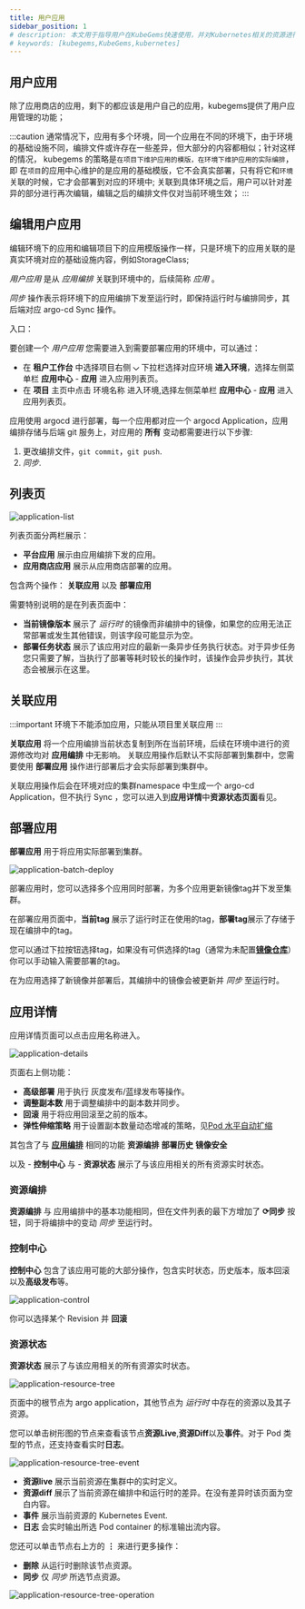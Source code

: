 ```yaml
---
title: 用户应用
sidebar_position: 1
# description: 本文用于指导用户在KubeGems快速使用，并对Kubernetes相关的资源进行操作
# keywords: [kubegems,KubeGems,kubernetes]
---
```


## 用户应用

除了应用商店的应用，剩下的都应该是用户自己的应用，kubegems提供了用户应用管理的功能；

:::caution
通常情况下，应用有多个环境，同一个应用在不同的环境下，由于环境的基础设施不同，编排文件或许存在一些差异，但大部分的内容都相似；针对这样的情况， kubegems 的策略是`在项目下维护应用的模版，在环境下维护应用的实际编排`，即 在`项目`的应用中心维护的是应用的基础模版，它不会真实部署，只有将它和`环境`关联的时候，它才会部署到对应的环境中; 关联到具体环境之后，用户可以针对差异的部分进行再次编辑，编辑之后的编排文件仅对当前环境生效；
:::

## 编辑用户应用

编辑环境下的应用和编辑项目下的应用模版操作一样，只是环境下的应用关联的是真实环境对应的基础设施内容，例如StorageClass;

_用户应用_ 是从 _应用编排_ 关联到环境中的，后续简称 _应用_ 。

_同步_ 操作表示将环境下的应用编排下发至运行时，即保持运行时与编排同步，其后端对应 argo-cd Sync 操作。

入口：

要创建一个 _用户应用_ 您需要进入到需要部署应用的环境中，可以通过：

- 在 **租户工作台** 中选择项目右侧 **⌵** 下拉栏选择对应环境 **进入环境**，选择左侧菜单栏 **应用中心** - **应用** 进入应用列表页。
- 在 **项目** 主页中点击 环境名称 进入环境,选择左侧菜单栏 **应用中心** - **应用** 进入应用列表页。

应用使用 argocd 进行部署，每一个应用都对应一个 argocd Application，应用编排存储与后端 git 服务上，对应用的 **所有** 变动都需要进行以下步骤:

1. 更改编排文件，`git commit`，`git push`.
1. _同步_.

## 列表页

![application-list](assets/application-list.png)

列表页面分两栏展示：

- **平台应用** 展示由应用编排下发的应用。
- **应用商店应用** 展示从应用商店部署的应用。

包含两个操作： **关联应用** 以及 **部署应用**

需要特别说明的是在列表页面中：

- **当前镜像版本** 展示了 _运行时_  的镜像而非编排中的镜像，如果您的应用无法正常部署或发生其他错误，则该字段可能显示为空。
- **部署任务状态** 展示了该应用对应的最新一条异步任务执行状态。对于异步任务您只需要了解，当执行了部署等耗时较长的操作时，该操作会异步执行，其状态会被展示在这里。

## 关联应用

:::important
环境下不能添加应用，只能从项目里关联应用
:::

**关联应用** 将一个应用编排当前状态复制到所在当前环境，后续在环境中进行的资源修改均对 **应用编排** 中无影响。
关联应用操作后默认不实际部署到集群中，您需要使用 **部署应用** 操作进行部署后才会实际部署到集群中。

关联应用操作后会在环境对应的集群namespace 中生成一个 argo-cd Application，但不执行 Sync ，您可以进入到**应用详情**中**资源状态页面**看见。

## 部署应用

**部署应用** 用于将应用实际部署到集群。

![application-batch-deploy](assets/application-batch-deploy.png)

部署应用时，您可以选择多个应用同时部署，为多个应用更新镜像tag并下发至集群。

在部署应用页面中，**当前tag** 展示了运行时正在使用的tag，**部署tag**展示了存储于现在编排中的tag。

您可以通过下拉按钮选择tag，如果没有可供选择的tag（通常为未配置[**镜像仓库**](image-registry)）你可以手动输入需要部署的tag。

在为应用选择了新镜像并部署后，其编排中的镜像会被更新并 _同步_ 至运行时。

## 应用详情

应用详情页面可以点击应用名称进入。

![application-details](assets/application-details.png)

页面右上侧功能：

- **高级部署** 用于执行 灰度发布/蓝绿发布等操作。
- **调整副本数** 用于调整编排中的副本数并同步。
- **回滚** 用于将应用回滚至之前的版本。
- **弹性伸缩策略** 用于设置副本数量动态增减的策略，见[Pod 水平自动扩缩](https://kubernetes.io/zh/docs/tasks/run-application/horizontal-pod-autoscale/)

其包含了与 **[应用编排](orchestration)** 相同的功能 **资源编排** **部署历史** **镜像安全**

以及 - **控制中心** 与 - **资源状态** 展示了与该应用相关的所有资源实时状态。

### 资源编排

**资源编排** 与 应用编排中的基本功能相同，但在文件列表的最下方增加了 **⟳同步** 按钮，同于将编排中的变动 _同步_ 至运行时。

### 控制中心

**控制中心** 包含了该应用可能的大部分操作，包含实时状态，历史版本，版本回滚以及**高级发布**等。

![application-control](assets/application-control.png)

你可以选择某个 Revision 并 **回滚**

### 资源状态

**资源状态** 展示了与该应用相关的所有资源实时状态。

![application-resource-tree](assets/application-resource-tree.png)

页面中的根节点为 argo application，其他节点为 _运行时_ 中存在的资源以及其子资源。

您可以单击树形图的节点来查看该节点**资源Live**,**资源Diff**以及**事件**。对于 Pod 类型的节点，还支持查看实时**日志**。

![application-resource-tree-event](assets/application-resource-tree-event.png)

- **资源live** 展示当前资源在集群中的实时定义。
- **资源diff** 展示了当前资源在编排中和运行时的差异。在没有差异时该页面为空白内容。
- **事件** 展示当前资源的 Kubernetes Event.
- **日志** 会实时输出所选 Pod container 的标准输出流内容。

您还可以单击节点右上方的 **⋮** 来进行更多操作：

- **删除** 从运行时删除该节点资源。
- **同步** 仅 _同步_ 所选节点资源。

![application-resource-tree-operation](assets/application-resource-tree-operation.png)
